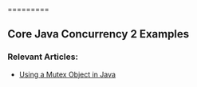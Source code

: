 =========

## Core Java Concurrency 2 Examples

### Relevant Articles: 
- [Using a Mutex Object in Java](https://www.baeldung.com/java-mutex)

